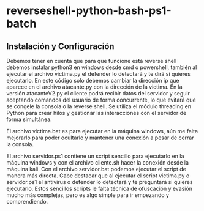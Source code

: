 # reverseshell-python-bash-ps1-batch
## Instalación y Configuración
Debemos tener en cuenta que para que funcione está reverse shell debemos instalar python3 en windows desde cmd o powershell, también al ejecutar el archivo victima.py el defender lo detectará y te dirá si quieres ejecutarlo.
En este código solo debemos cambiar la dirección ip que aparece en el archivo atacante.py con la dirección de la victima.
En la versión atacanteV2.py el cliente podrá recibir datos del servidor y seguir aceptando comandos del usuario de forma concurrente, lo que evitará que se congele la consola o la reverse shell. Se utiliza el módulo threading en Python para crear hilos y gestionar las interacciones con el servidor de forma simultánea.

El archivo victima.bat es para ejecutar en la máquina windows, aún me falta mejorarlo para poder ocultarlo y mantener una conexión a pesar de cerrar la consola.

El archivo servidor.ps1 contiene un script sencillo para ejecutarlo en la máquina windows y con el archivo cliente.sh hacer la conexión desde la máquina kali. Con el archivo servidor.bat podemos ejecutar el script de manera más directa. Cabe destacar que al ejecutar el script victima.py o servidor.ps1 el antivirus o defender lo detectará y te preguntará si quieres ejecutarlo.
Estos sencillos scripts le falta técnica de ofuscación y evasión mucho más complejas, pero es algo simple para ir empezando y comprendiendo.
